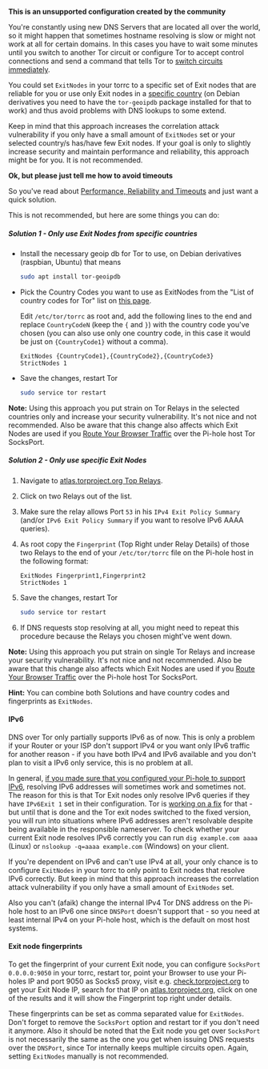 **This is an unsupported configuration created by the community**

You're constantly using new DNS Servers that are located all over the world, so it might happen that sometimes hostname resolving is slow or might not work at all for certain domains. In this cases you have to wait some minutes until you switch to another Tor circuit or configure Tor to accept control connections and send a command that tells Tor to [switch circuits immediately](https://superuser.com/a/139018).

You could set `ExitNodes` in your torrc to a specific set of Exit nodes that are reliable for you or use only Exit nodes in a [specific country](https://b3rn3d.herokuapp.com/blog/2014/03/05/tor-country-codes/) (on Debian derivatives you need to have the `tor-geoipdb` package installed for that to work) and thus avoid problems with DNS lookups to some extend.

Keep in mind that this approach increases the correlation attack vulnerability if you only have a small amount of `ExitNodes` set or your selected country/s has/have few Exit nodes. If your goal is only to slightly increase security and maintain performance and reliability, this approach might be for you. It is not recommended.

**Ok, but please just tell me how to avoid timeouts**

So you've read about [Performance, Reliability and Timeouts](#performance-reliability-and-timeouts) and just want a quick solution.

This is not recommended, but here are some things you can do:

##### Solution 1 - Only use Exit Nodes from specific countries

* Install the necessary geoip db for Tor to use, on Debian derivatives (raspbian, Ubuntu) that means

    ```bash
    sudo apt install tor-geoipdb
    ```

* Pick the Country Codes you want to use as ExitNodes from the "List of country codes for Tor" list on [this page](http://www.b3rn3d.com/blog/2014/03/05/tor-country-codes/).

    Edit `/etc/tor/torrc` as root and, add the following lines to the end and replace `CountryCodeN` (keep the `{` and `}`) with the country code you've chosen (you can also use only one country code, in this case it would be just on `{CountryCode1}` without a comma).

    ```
    ExitNodes {CountryCode1},{CountryCode2},{CountryCode3}
    StrictNodes 1
    ```

* Save the changes, restart Tor

    ```bash
    sudo service tor restart
    ```

**Note:** Using this approach you put strain on Tor Relays in the selected countries only and increase your security vulnerability. It's not nice and not recommended. Also be aware that this change also affects which Exit Nodes are used if you [Route Your Browser Traffic](#your-browser) over the Pi-hole host Tor SocksPort.

##### Solution 2 - Only use specific Exit Nodes

1. Navigate to [atlas.torproject.org Top Relays](https://atlas.torproject.org/#toprelays).
2. Click on two Relays out of the list.
3. Make sure the relay allows Port `53` in his `IPv4 Exit Policy Summary` (and/or `IPv6 Exit Policy Summary` if you want to resolve IPv6 AAAA queries).
4. As root copy the `Fingerprint` (Top Right under Relay Details) of those two Relays to the end of your `/etc/tor/torrc` file on the Pi-hole host in the following format:

    ```
    ExitNodes Fingerprint1,Fingerprint2
    StrictNodes 1
    ```

5. Save the changes, restart Tor

    ```bash
    sudo service tor restart
    ```

6. If DNS requests stop resolving at all, you might need to repeat this procedure because the Relays you chosen might've went down.

**Note:** Using this approach you put strain on single Tor Relays and increase your security vulnerability. It's not nice and not recommended. Also be aware that this change also affects which Exit Nodes are used if you [Route Your Browser Traffic](#your-browser) over the Pi-hole host Tor SocksPort.

**Hint:** You can combine both Solutions and have country codes and fingerprints as `ExitNodes`.

#### IPv6

DNS over Tor only partially supports IPv6 as of now. This is only a problem if your Router or your ISP don't support IPv4 or you want only IPv6 traffic for another reason - if you have both IPv4 and IPv6 available and you don't plan to visit a IPv6 only service, this is no problem at all.

In general, [if you made sure that you configured your Pi-hole to support IPv6](https://www.reddit.com/r/pihole/comments/7e0jg9/dns_over_tor/dq4wbry/), resolving IPv6 addresses will sometimes work and sometimes not. The reason for this is that Tor Exit nodes only resolve IPv6 queries if they have `IPv6Exit 1` set in their configuration. Tor is [working on a fix](https://trac.torproject.org/projects/tor/ticket/21311) for that - but until that is done and the Tor exit nodes switched to the fixed version, you will run into situations where IPv6 addresses aren't resolvable despite being available in the responsible nameserver. To check whether your current Exit node resolves IPv6 correctly you can run `dig example.com aaaa` (Linux) or `nslookup -q=aaaa example.com` (Windows) on your client.

If you're dependent on IPv6 and can't use IPv4 at all, your only chance is to configure `ExitNodes` in your torrc to only point to Exit nodes that resolve IPv6 correctly. But keep in mind that this approach increases the correlation attack vulnerability if you only have a small amount of `ExitNodes` set.

Also you can't (afaik) change the internal IPv4 Tor DNS address on the Pi-hole host to an IPv6 one since `DNSPort` doesn't support that - so you need at least internal IPv4 on your Pi-hole host, which is the default on most host systems.

#### Exit node fingerprints

To get the fingerprint of your current Exit node, you can configure `SocksPort 0.0.0.0:9050` in your torrc, restart tor, point your Browser to use your Pi-holes IP and port 9050 as Socks5 proxy, visit e.g. [check.torproject.org](https://check.torproject.org/) to get your Exit Node IP, search for that IP on [atlas.torproject.org](https://atlas.torproject.org), click on one of the results and it will show the Fingerprint top right under details.

These fingerprints can be set as comma separated value for `ExitNodes`. Don't forget to remove the `SocksPort` option and restart tor if you don't need it anymore. Also it should be noted that the Exit node you get over `SocksPort` is not necessarily the same as the one you get when issuing DNS requests over the `DNSPort`, since Tor internally keeps multiple circuits open. Again, setting `ExitNodes` manually is not recommended.
